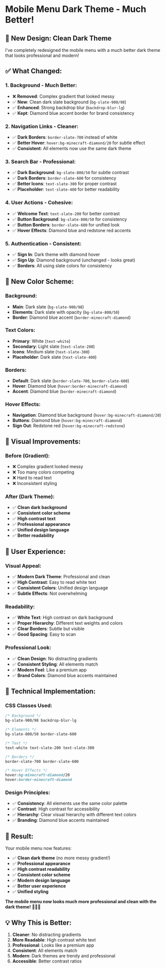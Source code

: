 # Mobile Menu Dark Theme - Much Better!

## 🎨 **New Design: Clean Dark Theme**

I've completely redesigned the mobile menu with a much better dark theme that looks professional and modern!

## ✅ **What Changed:**

### **1. Background - Much Better:**
- ❌ **Removed**: Complex gradient that looked messy
- ✅ **New**: Clean dark slate background (`bg-slate-900/98`)
- ✅ **Enhanced**: Strong backdrop blur (`backdrop-blur-lg`)
- ✅ **Kept**: Diamond blue accent border for brand consistency

### **2. Navigation Links - Cleaner:**
- ✅ **Dark Borders**: `border-slate-700` instead of white
- ✅ **Better Hover**: `hover:bg-minecraft-diamond/20` for subtle effect
- ✅ **Consistent**: All elements now use the same dark theme

### **3. Search Bar - Professional:**
- ✅ **Dark Background**: `bg-slate-800/50` for subtle contrast
- ✅ **Dark Borders**: `border-slate-600` for consistency
- ✅ **Better Icons**: `text-slate-300` for proper contrast
- ✅ **Placeholder**: `text-slate-400` for better readability

### **4. User Actions - Cohesive:**
- ✅ **Welcome Text**: `text-slate-200` for better contrast
- ✅ **Button Background**: `bg-slate-800/50` for consistency
- ✅ **Button Borders**: `border-slate-600` for unified look
- ✅ **Hover Effects**: Diamond blue and redstone red accents

### **5. Authentication - Consistent:**
- ✅ **Sign In**: Dark theme with diamond hover
- ✅ **Sign Up**: Diamond background (unchanged - looks great)
- ✅ **Borders**: All using slate colors for consistency

## 🎨 **New Color Scheme:**

### **Background:**
- **Main**: Dark slate (`bg-slate-900/98`)
- **Elements**: Dark slate with opacity (`bg-slate-800/50`)
- **Border**: Diamond blue accent (`border-minecraft-diamond`)

### **Text Colors:**
- **Primary**: White (`text-white`)
- **Secondary**: Light slate (`text-slate-200`)
- **Icons**: Medium slate (`text-slate-300`)
- **Placeholder**: Dark slate (`text-slate-400`)

### **Borders:**
- **Default**: Dark slate (`border-slate-700`, `border-slate-600`)
- **Hover**: Diamond blue (`hover:border-minecraft-diamond`)
- **Accent**: Diamond blue (`border-minecraft-diamond`)

### **Hover Effects:**
- **Navigation**: Diamond blue background (`hover:bg-minecraft-diamond/20`)
- **Buttons**: Diamond blue (`hover:bg-minecraft-diamond`)
- **Sign Out**: Redstone red (`hover:bg-minecraft-redstone`)

## 📱 **Visual Improvements:**

### **Before (Gradient):**
- ❌ Complex gradient looked messy
- ❌ Too many colors competing
- ❌ Hard to read text
- ❌ Inconsistent styling

### **After (Dark Theme):**
- ✅ **Clean dark background**
- ✅ **Consistent color scheme**
- ✅ **High contrast text**
- ✅ **Professional appearance**
- ✅ **Unified design language**
- ✅ **Better readability**

## 🎯 **User Experience:**

### **Visual Appeal:**
- ✅ **Modern Dark Theme**: Professional and clean
- ✅ **High Contrast**: Easy to read white text
- ✅ **Consistent Colors**: Unified design language
- ✅ **Subtle Effects**: Not overwhelming

### **Readability:**
- ✅ **White Text**: High contrast on dark background
- ✅ **Proper Hierarchy**: Different text weights and colors
- ✅ **Clear Borders**: Subtle but visible
- ✅ **Good Spacing**: Easy to scan

### **Professional Look:**
- ✅ **Clean Design**: No distracting gradients
- ✅ **Consistent Styling**: All elements match
- ✅ **Modern Feel**: Like a premium app
- ✅ **Brand Colors**: Diamond blue accents maintained

## 🔧 **Technical Implementation:**

### **CSS Classes Used:**
```css
/* Background */
bg-slate-900/98 backdrop-blur-lg

/* Elements */
bg-slate-800/50 border-slate-600

/* Text */
text-white text-slate-200 text-slate-300

/* Borders */
border-slate-700 border-slate-600

/* Hover Effects */
hover:bg-minecraft-diamond/20
hover:border-minecraft-diamond
```

### **Design Principles:**
- ✅ **Consistency**: All elements use the same color palette
- ✅ **Contrast**: High contrast for accessibility
- ✅ **Hierarchy**: Clear visual hierarchy with different text colors
- ✅ **Branding**: Diamond blue accents maintained

## 🎉 **Result:**

Your mobile menu now features:

- ✅ **Clean dark theme** (no more messy gradient!)
- ✅ **Professional appearance**
- ✅ **High contrast readability**
- ✅ **Consistent color scheme**
- ✅ **Modern design language**
- ✅ **Better user experience**
- ✅ **Unified styling**

**The mobile menu now looks much more professional and clean with the dark theme!** 🎨📱✨

## 💡 **Why This is Better:**

1. **Cleaner**: No distracting gradients
2. **More Readable**: High contrast white text
3. **Professional**: Looks like a premium app
4. **Consistent**: All elements match
5. **Modern**: Dark themes are trendy and professional
6. **Accessible**: Better contrast ratios
